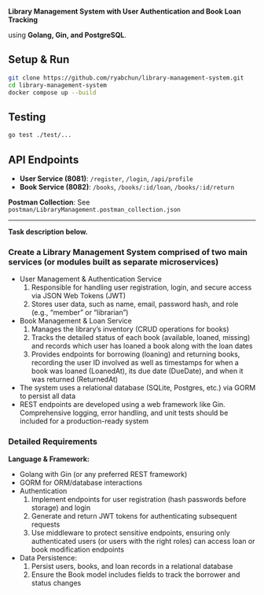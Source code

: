**Library Management System with User Authentication and Book Loan Tracking**

using **Golang, Gin, and PostgreSQL**.

## Setup & Run

```bash
git clone https://github.com/ryabchun/library-management-system.git
cd library-management-system
docker compose up --build
```

## Testing

```bash
go test ./test/...
```

## API Endpoints

- **User Service (8081)**: `/register`, `/login`, `/api/profile`
- **Book Service (8082)**: `/books`, `/books/:id/loan`, `/books/:id/return`

**Postman Collection**: See `postman/LibraryManagement.postman_collection.json`

---

**Task description below.**

### Create a Library Management System comprised of two main services (or modules built as separate microservices)

* User Management & Authentication Service
    1. Responsible for handling user registration, login, and secure access via JSON Web Tokens (JWT)
    2. Stores user data, such as name, email, password hash, and role (e.g., “member” or “librarian”)
* Book Management & Loan Service
    1. Manages the library’s inventory (CRUD operations for books)
    2. Tracks the detailed status of each book (available, loaned, missing) and records which user has loaned a book along with the loan dates
    3. Provides endpoints for borrowing (loaning) and returning books, recording the user ID involved as well as timestamps for when a book was loaned (LoanedAt), its due date (DueDate), and when it was returned (ReturnedAt)
* The system uses a relational database (SQLite, Postgres, etc.) via GORM to persist all data
* REST endpoints are developed using a web framework like Gin. Comprehensive logging, error handling, and unit tests should be included for a production-ready system

### Detailed Requirements

**Language & Framework:**

* Golang with Gin (or any preferred REST framework)
* GORM for ORM/database interactions
* Authentication
    1. Implement endpoints for user registration (hash passwords before storage) and login
    2. Generate and return JWT tokens for authenticating subsequent requests
    3. Use middleware to protect sensitive endpoints, ensuring only authenticated users (or users with the right roles) can access loan or book modification endpoints
* Data Persistence:
    1. Persist users, books, and loan records in a relational database
    2. Ensure the Book model includes fields to track the borrower and status changes